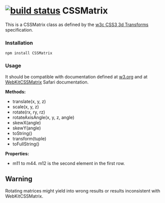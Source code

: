 [![build status](https://secure.travis-ci.org/arian/CSSMatrix.png)](http://travis-ci.org/arian/CSSMatrix)
CSSMatrix
=========

This is a CSSMatrix class as defined by the [w3c CSS3 3d Transforms](http://www.w3.org/TR/css3-3d-transforms/#cssmatrix-interface) specification.

### Installation

	npm install CSSMatrix

### Usage

It should be compatible with documentation defined at [w3.org](http://www.w3.org/TR/css3-3d-transforms/#cssmatrix-interface) and at [WebKitCSSMatrix](https://developer.apple.com/library/safari/#documentation/AppleApplications/Reference/SafariCSSRef/Articles/Functions.html#//apple_ref/css/func/matrix3d) Safari documentation.

__Methods:__

- translate(x, y, z)
- scale(x, y, z)
- rotate(rx, ry, rz)
- rotateAxisAngle(x, y, z, angle)
- skewX(angle)
- skewY(angle)
- toString()
- transform(tuple)
- toFullString()

__Properties:__

- m11 to m44. m12 is the second element in the first row.

## Warning

Rotating matrices might yield into wrong results or results inconsistent with WebKitCSSMatrix.
